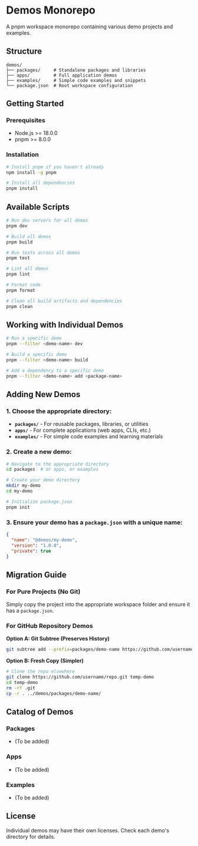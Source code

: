 # Demos Monorepo

A pnpm workspace monorepo containing various demo projects and examples.

## Structure

```
demos/
├── packages/     # Standalone packages and libraries
├── apps/         # Full application demos
├── examples/     # Simple code examples and snippets
└── package.json  # Root workspace configuration
```

## Getting Started

### Prerequisites

- Node.js >= 18.0.0
- pnpm >= 8.0.0

### Installation

```bash
# Install pnpm if you haven't already
npm install -g pnpm

# Install all dependencies
pnpm install
```

## Available Scripts

```bash
# Run dev servers for all demos
pnpm dev

# Build all demos
pnpm build

# Run tests across all demos
pnpm test

# Lint all demos
pnpm lint

# Format code
pnpm format

# Clean all build artifacts and dependencies
pnpm clean
```

## Working with Individual Demos

```bash
# Run a specific demo
pnpm --filter <demo-name> dev

# Build a specific demo
pnpm --filter <demo-name> build

# Add a dependency to a specific demo
pnpm --filter <demo-name> add <package-name>
```

## Adding New Demos

### 1. Choose the appropriate directory:
- **`packages/`** - For reusable packages, libraries, or utilities
- **`apps/`** - For complete applications (web apps, CLIs, etc.)
- **`examples/`** - For simple code examples and learning materials

### 2. Create a new demo:

```bash
# Navigate to the appropriate directory
cd packages  # or apps, or examples

# Create your demo directory
mkdir my-demo
cd my-demo

# Initialize package.json
pnpm init
```

### 3. Ensure your demo has a `package.json` with a unique name:

```json
{
  "name": "@demos/my-demo",
  "version": "1.0.0",
  "private": true
}
```

## Migration Guide

### For Pure Projects (No Git)
Simply copy the project into the appropriate workspace folder and ensure it has a `package.json`.

### For GitHub Repository Demos

**Option A: Git Subtree (Preserves History)**
```bash
git subtree add --prefix=packages/demo-name https://github.com/username/repo.git main --squash
```

**Option B: Fresh Copy (Simpler)**
```bash
# Clone the repo elsewhere
git clone https://github.com/username/repo.git temp-demo
cd temp-demo
rm -rf .git
cp -r . ../demos/packages/demo-name/
```

## Catalog of Demos

<!-- Add your demos here as you migrate them -->

### Packages
- (To be added)

### Apps
- (To be added)

### Examples
- (To be added)

## License

Individual demos may have their own licenses. Check each demo's directory for details.
